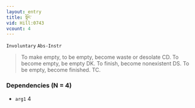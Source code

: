 ```yaml
---
layout: entry
title: སྟོང་
vid: Hill:0743
vcount: 4
---
```

`Involuntary` `Abs-Instr`
> To make empty, to be empty, become waste or desolate CD\.
 To become empty, be empty DK\.
 To finish, become nonexistent DS\.
 To be empty, become finished\.
 TC\.

### Dependencies (N = 4)
* `arg1` 4
